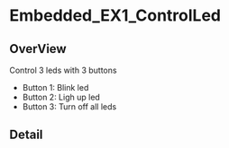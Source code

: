 # Embedded_EX1_ControlLed
## OverView
Control 3 leds with 3 buttons <br>
- Button 1: Blink led
- Button 2: Ligh up led
- Button 3: Turn off all leds
## Detail

